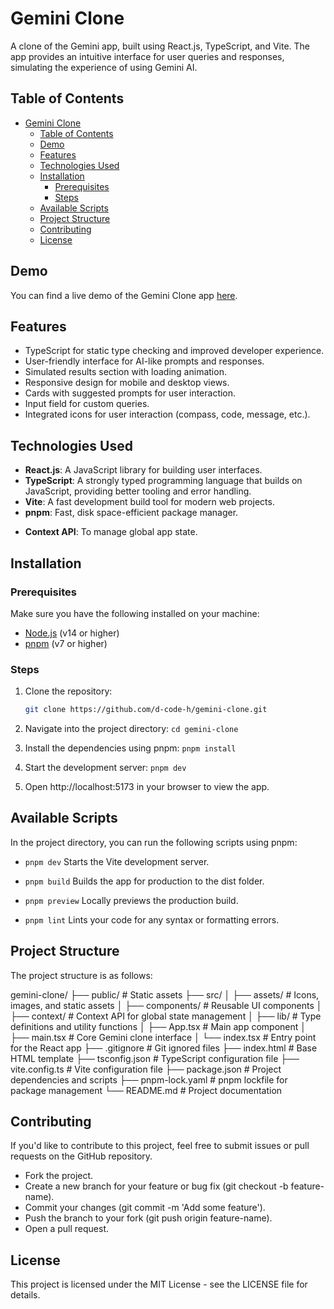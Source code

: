 # Gemini Clone

A clone of the Gemini app, built using React.js, TypeScript, and Vite. The app provides an intuitive interface for user queries and responses, simulating the experience of using Gemini AI.

## Table of Contents

- [Gemini Clone](#gemini-clone)
  - [Table of Contents](#table-of-contents)
  - [Demo](#demo)
  - [Features](#features)
  - [Technologies Used](#technologies-used)
  - [Installation](#installation)
    - [Prerequisites](#prerequisites)
    - [Steps](#steps)
  - [Available Scripts](#available-scripts)
  - [Project Structure](#project-structure)
  - [Contributing](#contributing)
  - [License](#license)

## Demo

You can find a live demo of the Gemini Clone app [here](https://gemini-clone-tan-beta.vercel.app/).

## Features

- TypeScript for static type checking and improved developer experience.
- User-friendly interface for AI-like prompts and responses.
- Simulated results section with loading animation.
- Responsive design for mobile and desktop views.
- Cards with suggested prompts for user interaction.
- Input field for custom queries.
- Integrated icons for user interaction (compass, code, message, etc.).

## Technologies Used

- **React.js**: A JavaScript library for building user interfaces.
- **TypeScript**: A strongly typed programming language that builds on JavaScript, providing better tooling and error handling.
- **Vite**: A fast development build tool for modern web projects.
- **pnpm**: Fast, disk space-efficient package manager.
<!-- - **CSS Modules**: Scoped CSS for component-specific styling. -->
- **Context API**: To manage global app state.

## Installation

### Prerequisites

Make sure you have the following installed on your machine:

- [Node.js](https://nodejs.org/) (v14 or higher)
- [pnpm](https://pnpm.io/) (v7 or higher)

### Steps

1. Clone the repository:
   ```bash
   git clone https://github.com/d-code-h/gemini-clone.git
   ```
2. Navigate into the project directory:
   `cd gemini-clone`

3. Install the dependencies using pnpm:
   `pnpm install`

4. Start the development server:
   `pnpm dev`

5. Open http://localhost:5173 in your browser to view the app.

## Available Scripts

In the project directory, you can run the following scripts using pnpm:

- `pnpm dev`
  Starts the Vite development server.

- `pnpm build`
  Builds the app for production to the dist folder.

- `pnpm preview`
  Locally previews the production build.

- `pnpm lint`
  Lints your code for any syntax or formatting errors.

## Project Structure

The project structure is as follows:

gemini-clone/
├── public/ # Static assets
├── src/
│ ├── assets/ # Icons, images, and static assets
│ ├── components/ # Reusable UI components
│ ├── context/ # Context API for global state management
│ ├── lib/ # Type definitions and utility functions
│ ├── App.tsx # Main app component
│ ├── main.tsx # Core Gemini clone interface
│ └── index.tsx # Entry point for the React app
├── .gitignore # Git ignored files
├── index.html # Base HTML template
├── tsconfig.json # TypeScript configuration file
├── vite.config.ts # Vite configuration file
├── package.json # Project dependencies and scripts
├── pnpm-lock.yaml # pnpm lockfile for package management
└── README.md # Project documentation

## Contributing

If you'd like to contribute to this project, feel free to submit issues or pull requests on the GitHub repository.

- Fork the project.
- Create a new branch for your feature or bug fix (git checkout -b feature-name).
- Commit your changes (git commit -m 'Add some feature').
- Push the branch to your fork (git push origin feature-name).
- Open a pull request.

## License

This project is licensed under the MIT License - see the LICENSE file for details.

